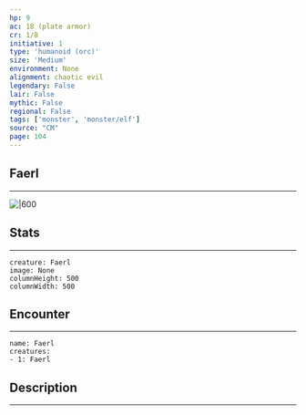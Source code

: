 ```yaml
---
hp: 9
ac: 18 (plate armor)
cr: 1/8
initiative: 1
type: 'humanoid (orc)'    
size: 'Medium'
environment: None
alignment: chaotic evil
legendary: False
lair: False
mythic: False
regional: False
tags: ['monster', 'monster/elf']
source: "CM"
page: 104
---
```


## Faerl
---

![|600](D:/Program%20Files/5e.tools/img/bestiary/CM/Faerl.png)

## Stats
---

```statblock
creature: Faerl
image: None
columnHeight: 500
columnWidth: 500
```

## Encounter
---

```encounter-table
name: Faerl
creatures:
- 1: Faerl
```

## Description
---




